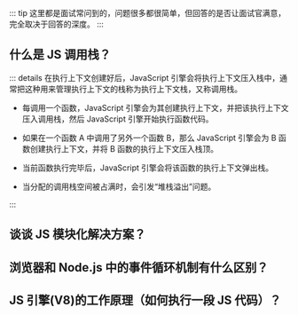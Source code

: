 ::: tip
这里都是面试常问到的，问题很多都很简单，但回答的是否让面试官满意，完全取决于回答的深度。
:::

## 什么是 JS 调用栈？

::: details
在执行上下文创建好后，JavaScript 引擎会将执行上下文压入栈中，通常把这种用来管理执行上下文的栈称为执行上下文栈，又称调用栈。

- 每调用一个函数，JavaScript 引擎会为其创建执行上下文，并把该执行上下文压入调用栈，然后 JavaScript 引擎开始执行函数代码。

- 如果在一个函数 A 中调用了另外一个函数 B，那么 JavaScript 引擎会为 B 函数创建执行上下文，并将 B 函数的执行上下文压入栈顶。

- 当前函数执行完毕后，JavaScript 引擎会将该函数的执行上下文弹出栈。

- 当分配的调用栈空间被占满时，会引发“堆栈溢出”问题。

:::

## 谈谈 JS 模块化解决方案？

<!-- ## 谈谈你对 Event Loop(事件循环)的理解? -->

## 浏览器和 Node.js 中的事件循环机制有什么区别？

## JS 引擎(V8)的工作原理（如何执行一段 JS 代码）？

<style>
  /* 这里是 details 块的样式重写  不要切换黑暗模式 */
  /* .custom-block {
    padding: 0 !important;
    font-size: 16px;
  } */
  .custom-block.details {
    background-color: #fff !important;
    padding: 0 !important;
    font-size: 16px;
  }
  .custom-block.details summary {
    color: #3451b2 !important;
  }
</style>
